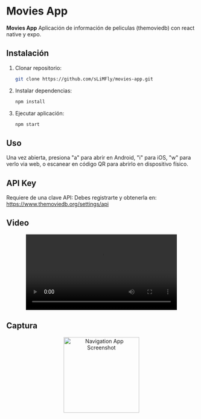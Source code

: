 # Movies App

**Movies App** Aplicación de información de peliculas (themoviedb) con react native y expo.

## Instalación

1. Clonar repositorio:
   ```bash
   git clone https://github.com/sLiMFly/movies-app.git
   ```
2. Instalar dependencias:
   ```bash
   npm install
   ```
3. Ejecutar aplicación:
   ```bash
   npm start
   ```

## Uso

Una vez abierta, presiona "a" para abrir en Android, "i" para iOS, "w" para verlo via web, o escanear en código QR para abrirlo en dispositivo físico.

## API Key

Requiere de una clave API:
Debes registrarte y obtenerla en: https://www.themoviedb.org/settings/api

## Video

<div align="center">
  <video src="https://github.com/user-attachments/assets/d987ada1-f801-4fdd-99b1-c0115bd9760b" width="400" />
</div>


## Captura

<div align="center">
    <img src="https://github.com/user-attachments/assets/16e4730f-eb2f-485f-b61e-3db9cc9ad98d" alt="Navigation App Screenshot" width="200"/>
</div>

